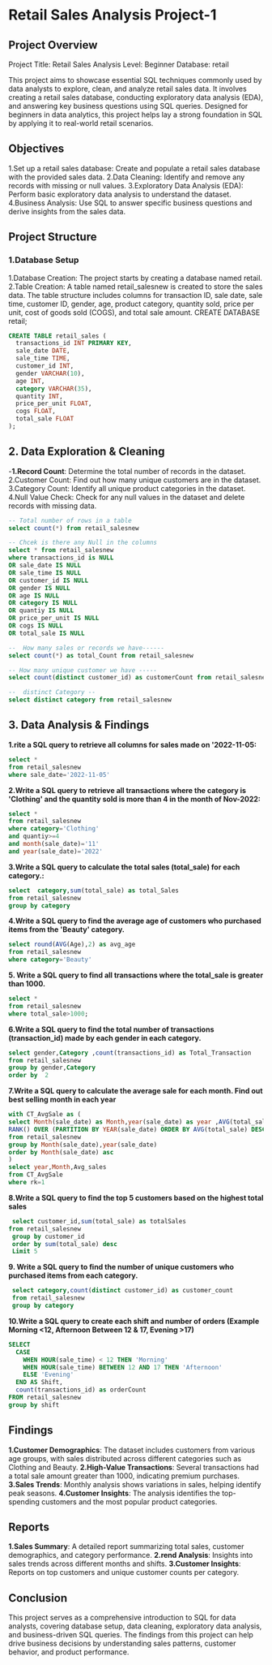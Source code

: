 # Retail Sales Analysis Project-1
## Project Overview
Project Title: Retail Sales Analysis
Level: Beginner
Database: retail

This project aims to showcase essential SQL techniques commonly used by data analysts to explore, clean, and analyze retail sales data. It involves creating a retail sales database, conducting exploratory data analysis (EDA), and answering key business questions using SQL queries. Designed for beginners in data analytics, this project helps lay a strong foundation in SQL by applying it to real-world retail scenarios.
## Objectives
 1.Set up a retail sales database: Create and populate a retail sales database with the provided sales data.
 2.Data Cleaning: Identify and remove any records with missing or null values.
 3.Exploratory Data Analysis (EDA): Perform basic exploratory data analysis to understand the dataset.
 4.Business Analysis: Use SQL to answer specific business questions and derive insights from the sales data.

 ## Project Structure
  ### 1.Database Setup
   1.Database Creation: The project starts by creating a database named retail.
   2.Table Creation: A table named retail_salesnew is created to store the sales data. The table structure includes columns for transaction ID, sale date, sale time, customer ID, gender, age, product category,     quantity sold, price per unit, cost of goods sold (COGS), and total sale amount.
              CREATE DATABASE retail;

```sql
CREATE TABLE retail_sales (
  transactions_id INT PRIMARY KEY,
  sale_date DATE,
  sale_time TIME,
  customer_id INT,
  gender VARCHAR(10),
  age INT,
  category VARCHAR(35),
  quantity INT,
  price_per_unit FLOAT,
  cogs FLOAT,
  total_sale FLOAT
);
```
## 2. Data Exploration & Cleaning
-**1.Record Count**: Determine the total number of records in the dataset.
2.Customer Count: Find out how many unique customers are in the dataset.
3.Category Count: Identify all unique product categories in the dataset.
4.Null Value Check: Check for any null values in the dataset and delete records with missing data.

```sql
-- Total number of rows in a table
select count(*) from retail_salesnew 

-- Chcek is there any Null in the columns
select * from retail_salesnew 
where transactions_id is NULL
OR sale_date IS NULL
OR sale_time IS NULL
OR customer_id IS NULL
OR gender IS NULL
OR age IS NULL
OR category IS NULL
OR quantiy IS NULL
OR price_per_unit IS NULL
OR cogs IS NULL
OR total_sale IS NULL

--  How many sales or records we have------
select count(*) as total_Count from retail_salesnew

-- How many unique customer we have -----
select count(distinct customer_id) as customerCount from retail_salesnew;

--  distinct Category --
select distinct category from retail_salesnew
```
## 3. Data Analysis & Findings
**1.rite a SQL query to retrieve all columns for sales made on '2022-11-05:**
```sql
select * 
from retail_salesnew
where sale_date='2022-11-05'
```
**2.Write a SQL query to retrieve all transactions where the category is 'Clothing' and the quantity sold is more than 4 in the month of Nov-2022:**
```sql
select *
from retail_salesnew
where category='Clothing'
and quantiy>=4
and month(sale_date)='11'
and year(sale_date)='2022'
```
**3.Write a SQL query to calculate the total sales (total_sale) for each category.:**
```sql
select  category,sum(total_sale) as total_Sales
from retail_salesnew
group by category
```
**4.Write a SQL query to find the average age of customers who purchased items from the 'Beauty' category.**
```sql
select round(AVG(Age),2) as avg_age
from retail_salesnew
where category='Beauty'
```
**5. Write a SQL query to find all transactions where the total_sale is greater than 1000.**
```sql
select * 
from retail_salesnew
where total_sale>1000;
```
**6.Write a SQL query to find the total number of transactions (transaction_id) made by each gender in each category.**
```sql
select gender,Category ,count(transactions_id) as Total_Transaction
from retail_salesnew
group by gender,Category
order by  2
```
**7.Write a SQL query to calculate the average sale for each month. Find out best selling month in each year**
```sql
with CT_AvgSale as (
select Month(sale_date) as Month,year(sale_date) as year ,AVG(total_sale) as Avg_sales,
RANK() OVER (PARTITION BY YEAR(sale_date) ORDER BY AVG(total_sale) DESC) AS rk
from retail_salesnew
group by Month(sale_date),year(sale_date)
order by Month(sale_date) asc
)
select year,Month,Avg_sales
from CT_AvgSale
where rk=1
```
**8.Write a SQL query to find the top 5 customers based on the highest total sales**
```sql
 select customer_id,sum(total_sale) as totalSales
from retail_salesnew
 group by customer_id
 order by sum(total_sale) desc
 Limit 5
```
**9. Write a SQL query to find the number of unique customers who purchased items from each category.**
```sql
 select category,count(distinct customer_id) as customer_count
 from retail_salesnew
 group by category
```
**10.Write a SQL query to create each shift and number of orders (Example Morning <12, Afternoon Between 12 & 17, Evening >17)**
```sql
SELECT 
  CASE 
    WHEN HOUR(sale_time) < 12 THEN 'Morning'
    WHEN HOUR(sale_time) BETWEEN 12 AND 17 THEN 'Afternoon'
    ELSE 'Evening'
  END AS Shift,
  count(transactions_id) as orderCount 
FROM retail_salesnew
group by shift
```
## Findings
**1.Customer Demographics**: The dataset includes customers from various age groups, with sales distributed across different categories such as Clothing and Beauty.
**2.High-Value Transactions**: Several transactions had a total sale amount greater than 1000, indicating premium purchases.
**3.Sales Trends**: Monthly analysis shows variations in sales, helping identify peak seasons.
**4.Customer Insights**: The analysis identifies the top-spending customers and the most popular product categories.

## Reports
**1.Sales Summary**: A detailed report summarizing total sales, customer demographics, and category performance.
**2.rend Analysis**: Insights into sales trends across different months and shifts.
**3.Customer Insights**: Reports on top customers and unique customer counts per category.

## Conclusion
This project serves as a comprehensive introduction to SQL for data analysts, covering database setup, data cleaning, exploratory data analysis, and business-driven SQL queries. The findings from this project can help drive business decisions by understanding sales patterns, customer behavior, and product performance.


